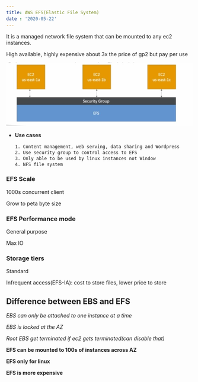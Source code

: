 ```yaml
---
title: AWS EFS(Elastic File System)
date : '2020-05-22'
---
```


It is a managed network file system that can be mounted to any ec2 instances.

High available, highly expensive about 3x the price of gp2 but pay per use

![efs](./efs.jpg)

* **Use cases**

      1. Content management, web serving, data sharing and Wordpress
      2. Use security group to control access to EFS 
      3. Only able to be used by linux instances not Window
      4. NFS file system 
      
### EFS Scale 

1000s concurrent client

Grow to peta byte size 

### EFS Performance mode 

General purpose 

Max IO

### Storage tiers 


Standard 

Infrequent access(EFS-IA): cost to store files, lower price to store

## Difference between EBS and EFS

*EBS can only be attached to one instance at a time*

*EBS is locked at the AZ*

*Root EBS get terminated if ec2 gets terminated(can disable that)*

**EFS can be mounted to 100s of instances across AZ**

**EFS only for linux**

**EFS is more expensive**





